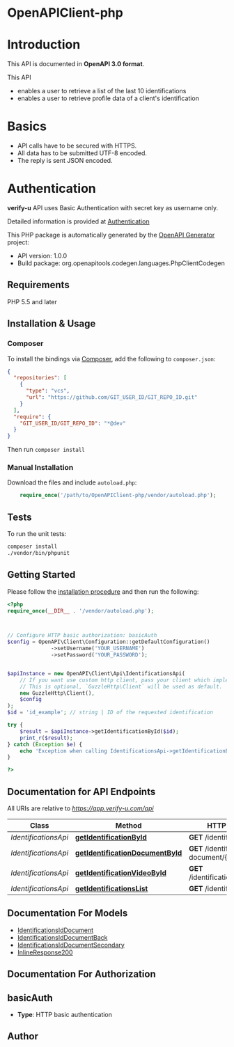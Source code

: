 # OpenAPIClient-php

# Introduction
This API is documented in **OpenAPI 3.0 format**.

This API
* enables a user to retrieve a list of the last 10 identifications
* enables a user to retrieve profile data of a client's identification

# Basics
* API calls have to be secured with HTTPS.
* All data has to be submitted UTF-8 encoded.
* The reply is sent JSON encoded.

# Authentication
**verify-u** API uses Basic Authentication with secret key as username only.

Detailed information is provided at [Authentication](authentication)


This PHP package is automatically generated by the [OpenAPI Generator](https://openapi-generator.tech) project:

- API version: 1.0.0
- Build package: org.openapitools.codegen.languages.PhpClientCodegen

## Requirements

PHP 5.5 and later

## Installation & Usage

### Composer

To install the bindings via [Composer](http://getcomposer.org/), add the following to `composer.json`:

```json
{
  "repositories": [
    {
      "type": "vcs",
      "url": "https://github.com/GIT_USER_ID/GIT_REPO_ID.git"
    }
  ],
  "require": {
    "GIT_USER_ID/GIT_REPO_ID": "*@dev"
  }
}
```

Then run `composer install`

### Manual Installation

Download the files and include `autoload.php`:

```php
    require_once('/path/to/OpenAPIClient-php/vendor/autoload.php');
```

## Tests

To run the unit tests:

```bash
composer install
./vendor/bin/phpunit
```

## Getting Started

Please follow the [installation procedure](#installation--usage) and then run the following:

```php
<?php
require_once(__DIR__ . '/vendor/autoload.php');



// Configure HTTP basic authorization: basicAuth
$config = OpenAPI\Client\Configuration::getDefaultConfiguration()
              ->setUsername('YOUR_USERNAME')
              ->setPassword('YOUR_PASSWORD');


$apiInstance = new OpenAPI\Client\Api\IdentificationsApi(
    // If you want use custom http client, pass your client which implements `GuzzleHttp\ClientInterface`.
    // This is optional, `GuzzleHttp\Client` will be used as default.
    new GuzzleHttp\Client(),
    $config
);
$id = 'id_example'; // string | ID of the requested identification

try {
    $result = $apiInstance->getIdentificationById($id);
    print_r($result);
} catch (Exception $e) {
    echo 'Exception when calling IdentificationsApi->getIdentificationById: ', $e->getMessage(), PHP_EOL;
}

?>
```

## Documentation for API Endpoints

All URIs are relative to *https://app.verify-u.com/api*

Class | Method | HTTP request | Description
------------ | ------------- | ------------- | -------------
*IdentificationsApi* | [**getIdentificationById**](docs/Api/IdentificationsApi.md#getidentificationbyid) | **GET** /identifications/{id} | identifications/{id}
*IdentificationsApi* | [**getIdentificationDocumentById**](docs/Api/IdentificationsApi.md#getidentificationdocumentbyid) | **GET** /identifications/id-document/{document_id} | identifications/id-document/{document_id}
*IdentificationsApi* | [**getIdentificationVideoById**](docs/Api/IdentificationsApi.md#getidentificationvideobyid) | **GET** /identifications/video/{id} | identifications/video/{id}
*IdentificationsApi* | [**getIdentificationsList**](docs/Api/IdentificationsApi.md#getidentificationslist) | **GET** /identifications | identifications


## Documentation For Models

 - [IdentificationsIdDocument](docs/Model/IdentificationsIdDocument.md)
 - [IdentificationsIdDocumentBack](docs/Model/IdentificationsIdDocumentBack.md)
 - [IdentificationsIdDocumentSecondary](docs/Model/IdentificationsIdDocumentSecondary.md)
 - [InlineResponse200](docs/Model/InlineResponse200.md)


## Documentation For Authorization



## basicAuth


- **Type**: HTTP basic authentication


## Author



